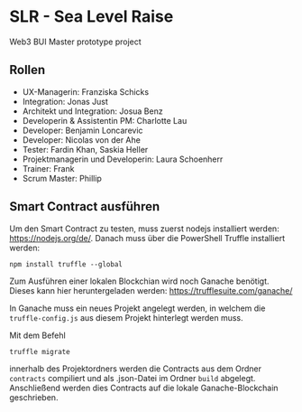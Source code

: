 # SLR - Sea Level Raise
Web3 BUI Master prototype project 

## Rollen
* UX-Managerin: Franziska Schicks
* Integration: Jonas Just
* Architekt und Integration: Josua Benz
* Developerin & Assistentin PM: Charlotte Lau
* Developer: Benjamin Loncarevic
* Developer: Nicolas von der Ahe
* Tester: Fardin Khan, Saskia Heller
* Projektmanagerin und Developerin: Laura Schoenherr
* Trainer: Frank
* Scrum Master: Phillip

## Smart Contract ausführen
Um den Smart Contract zu testen, muss zuerst nodejs installiert werden: https://nodejs.org/de/.
Danach muss über die PowerShell Truffle installiert werden:

    npm install truffle --global

Zum Ausführen einer lokalen Blockchian wird noch Ganache benötigt. Dieses kann hier heruntergeladen werden: https://trufflesuite.com/ganache/

In Ganache muss ein neues Projekt angelegt werden, in welchem die `truffle-config.js` aus diesem Projekt hinterlegt werden muss.

Mit dem Befehl

    truffle migrate

innerhalb des Projektordners werden die Contracts aus dem Ordner `contracts` compiliert und als .json-Datei im Ordner `build` abgelegt. Anschließend werden dies Contracts auf die lokale Ganache-Blockchain geschrieben.